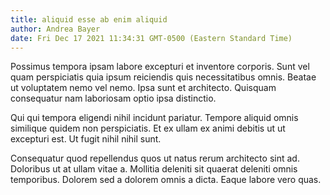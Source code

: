 ```yaml
---
title: aliquid esse ab enim aliquid
author: Andrea Bayer
date: Fri Dec 17 2021 11:34:31 GMT-0500 (Eastern Standard Time)
---
```

Possimus tempora ipsam labore excepturi et inventore corporis. Sunt vel quam perspiciatis quia ipsum reiciendis quis necessitatibus omnis. Beatae ut voluptatem nemo vel nemo. Ipsa sunt et architecto. Quisquam consequatur nam laboriosam optio ipsa distinctio.

 Qui qui tempora eligendi nihil incidunt pariatur. Tempore aliquid omnis similique quidem non perspiciatis. Et ex ullam ex animi debitis ut ut excepturi est. Ut fugit nihil nihil sunt.

 Consequatur quod repellendus quos ut natus rerum architecto sint ad. Doloribus ut at ullam vitae a. Mollitia deleniti sit quaerat deleniti omnis temporibus. Dolorem sed a dolorem omnis a dicta. Eaque labore vero quas.